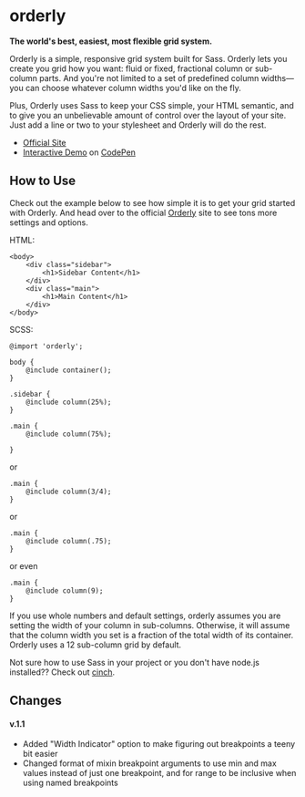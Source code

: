 orderly
=======

**The world's best, easiest, most flexible grid system.**

Orderly is a simple, responsive grid system built for Sass. Orderly lets you create you grid how you want: fluid or fixed, fractional column or sub-column parts. And you're not limited to a set of predefined column widths—you can choose whatever column widths you'd like on the fly.

Plus, Orderly uses Sass to keep your CSS simple, your HTML semantic, and to give you an unbelievable amount of control over the layout of your site. Just add a line or two to your stylesheet and Orderly will do the rest.


- [Official Site](http://projects.thomhines.com/orderly/)
- [Interactive Demo](http://codepen.io/thomhines/pen/jIiaz) on [CodePen](http://codepen.io/)






## How to Use

Check out the example below to see how simple it is to get your grid started with Orderly. And head over to the official [Orderly](http://projects.thomhines.com/orderly/) site to see tons more settings and options.

HTML:

	<body>
		<div class="sidebar">
			<h1>Sidebar Content</h1>
		</div>
		<div class="main">
			<h1>Main Content</h1>
		</div>
	</body>


SCSS:

	@import 'orderly';

	body {
		@include container();
	}

	.sidebar {
		@include column(25%);
	}
	
	.main {
		@include column(75%);
		
	}

or

	.main {
		@include column(3/4);
	}

or

	.main {
		@include column(.75);
	}

or even

	.main {
		@include column(9);
	}



If you use whole numbers and default settings, orderly assumes you are setting the width of your column in sub-columns. Otherwise, it will assume that the column width you set is a fraction of the total width of its container. Orderly uses a 12 sub-column grid by default.

Not sure how to use Sass in your project or you don't have node.js installed?? Check out [cinch](projects.thomhines.com/cinch/).



## Changes

#### v.1.1

- Added "Width Indicator" option to make figuring out breakpoints a teeny bit easier
- Changed format of mixin breakpoint arguments to use min and max values instead of just one breakpoint, and for range to be inclusive when using named breakpoints